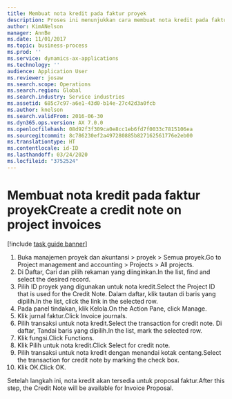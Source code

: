 ```yaml
---
title: Membuat nota kredit pada faktur proyek
description: Proses ini menunjukkan cara membuat nota kredit pada faktur proyek yang telah diposting.
author: KimANelson
manager: AnnBe
ms.date: 11/01/2017
ms.topic: business-process
ms.prod: ''
ms.service: dynamics-ax-applications
ms.technology: ''
audience: Application User
ms.reviewer: josaw
ms.search.scope: Operations
ms.search.region: Global
ms.search.industry: Service industries
ms.assetid: 685c7c97-a6e1-43d0-b14e-27c42d3a0fcb
ms.author: knelson
ms.search.validFrom: 2016-06-30
ms.dyn365.ops.version: AX 7.0.0
ms.openlocfilehash: 08d92f3f309ca0e8cc1eb6fd7f0033c7815106ea
ms.sourcegitcommit: 8c786230ef2a497280885b827162561776e2eb00
ms.translationtype: HT
ms.contentlocale: id-ID
ms.lasthandoff: 03/24/2020
ms.locfileid: "3752524"
---
```

# <a name="create-a-credit-note-on-project-invoices"></a><span data-ttu-id="f0921-103">Membuat nota kredit pada faktur proyek</span><span class="sxs-lookup"><span data-stu-id="f0921-103">Create a credit note on project invoices</span></span>

[!include [task guide banner](../../includes/task-guide-banner.md)]

1. <span data-ttu-id="f0921-104">Buka manajemen proyek dan akuntansi > proyek > Semua proyek.</span><span class="sxs-lookup"><span data-stu-id="f0921-104">Go to Project management and accounting > Projects > All projects.</span></span> 
2. <span data-ttu-id="f0921-105">Di Daftar, Cari dan pilih rekaman yang diinginkan.</span><span class="sxs-lookup"><span data-stu-id="f0921-105">In the list, find and select the desired record.</span></span> 
3. <span data-ttu-id="f0921-106">Pilih ID proyek yang digunakan untuk nota kredit.</span><span class="sxs-lookup"><span data-stu-id="f0921-106">Select the Project ID that is used for the Credit Note.</span></span> <span data-ttu-id="f0921-107">Dalam daftar, klik tautan di baris yang dipilih.</span><span class="sxs-lookup"><span data-stu-id="f0921-107">In the list, click the link in the selected row.</span></span> 
4. <span data-ttu-id="f0921-108">Pada panel tindakan, klik Kelola.</span><span class="sxs-lookup"><span data-stu-id="f0921-108">On the Action Pane, click Manage.</span></span> 
5. <span data-ttu-id="f0921-109">Klik jurnal faktur.</span><span class="sxs-lookup"><span data-stu-id="f0921-109">Click Invoice journals.</span></span> 
6. <span data-ttu-id="f0921-110">Pilih transaksi untuk nota kredit.</span><span class="sxs-lookup"><span data-stu-id="f0921-110">Select the transaction for credit note.</span></span> <span data-ttu-id="f0921-111">Di daftar, Tandai baris yang dipilih.</span><span class="sxs-lookup"><span data-stu-id="f0921-111">In the list, mark the selected row.</span></span> 
7. <span data-ttu-id="f0921-112">Klik fungsi.</span><span class="sxs-lookup"><span data-stu-id="f0921-112">Click Functions.</span></span> 
8. <span data-ttu-id="f0921-113">Klik Pilih untuk nota kredit.</span><span class="sxs-lookup"><span data-stu-id="f0921-113">Click Select for credit note.</span></span> 
9. <span data-ttu-id="f0921-114">Pilih transaksi untuk nota kredit dengan menandai kotak centang.</span><span class="sxs-lookup"><span data-stu-id="f0921-114">Select the transaction for credit note by marking the check box.</span></span>
10. <span data-ttu-id="f0921-115">Klik OK.</span><span class="sxs-lookup"><span data-stu-id="f0921-115">Click OK.</span></span> 

<span data-ttu-id="f0921-116">Setelah langkah ini, nota kredit akan tersedia untuk proposal faktur.</span><span class="sxs-lookup"><span data-stu-id="f0921-116">After this step, the Credit Note will be available for Invoice Proposal.</span></span>
